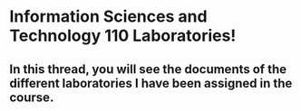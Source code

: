 <h1>Information Sciences and Technology 110 Laboratories!</h1>
<h2>In this thread, you will see the documents of the different laboratories I have been assigned in the course.</h2>
